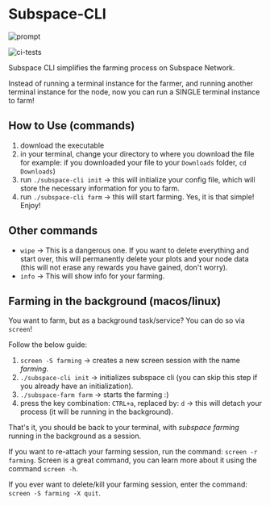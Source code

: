 # Subspace-CLI

![prompt](subspace-cli-prompt.png)

![ci-tests](https://github.com/github/docs/actions/workflows/ci-tests.yml/badge.svg)

Subspace CLI simplifies the farming process on Subspace Network.

Instead of running a terminal instance for the farmer, and running another terminal instance for the node, now you can run a SINGLE terminal instance to farm!

## How to Use (commands)

1. download the executable
2. in your terminal, change your directory to where you download the file for example: if you downloaded your file to your `Downloads` folder, `cd Downloads`)
3. run `./subspace-cli init` -> this will initialize your config file, which will store the necessary information for you to farm.
4. run `./subspace-cli farm` -> this will start farming. Yes, it is that simple! Enjoy!

## Other commands

- `wipe` -> This is a dangerous one. If you want to delete everything and start over, this will permanently delete your plots and your node data (this will not erase any rewards you have gained, don't worry).
- `info` -> This will show info for your farming.

## Farming in the background (macos/linux)

You want to farm, but as a background task/service? You can do so via `screen`!

Follow the below guide:
1. `screen -S farming` -> creates a new screen session with the name *farming*.
2. `./subspace-cli init` -> initializes subspace cli (you can skip this step if you already have an initialization). 
3. `./subspace-farm farm` -> starts the farming :)
4. press the key combination: `CTRL+a`, replaced by: `d` -> this will detach your process (it will be running in the background).

That's it, you should be back to your terminal, with *subspace farming* running in the background as a session.

If you want to re-attach your farming session, run the command: `screen -r farming`.
Screen is a great command, you can learn more about it using the command `screen -h`.

If you ever want to delete/kill your farming session, enter the command: `screen -S farming -X quit`.
